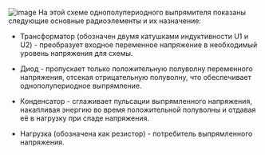 ![image](https://github.com/user-attachments/assets/df8713a0-9af3-4047-ad5f-3015d162351a)
На этой схеме однополупериодного выпрямителя показаны следующие основные радиоэлементы и их назначение:

- Трансформатор (обозначен двумя катушками индуктивности U1 и U2) - преобразует входное переменное напряжение в необходимый уровень напряжения для схемы.

- Диод - пропускает только положительную полуволну переменного напряжения, отсекая отрицательную полуволну, что обеспечивает однополупериодное выпрямление.

- Конденсатор - сглаживает пульсации выпрямленного напряжения, накапливая энергию во время положительной полуволны и отдавая её в нагрузку при спаде напряжения.

- Нагрузка (обозначена как резистор) - потребитель выпрямленного напряжения.
